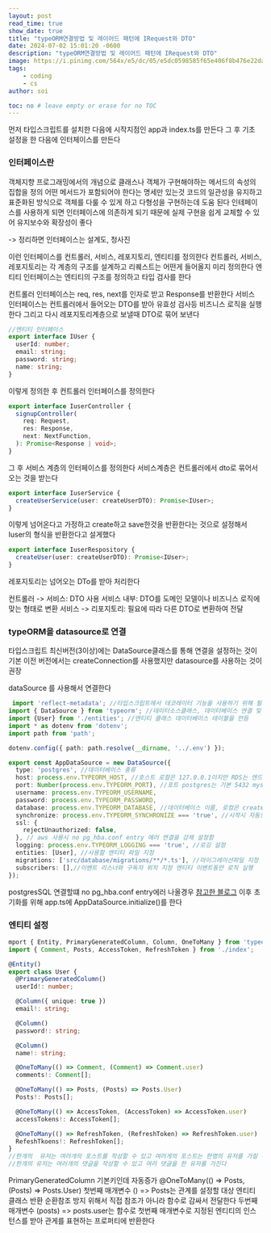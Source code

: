 ```yaml
---
layout: post
read_time: true
show_date: true
title: "typeORM연결방법 및 레이어드 패턴에 IRequest와 DTO"
date: 2024-07-02 15:01:20 -0600
description: "typeORM연결방법 및 레이어드 패턴에 IRequest와 DTO" 
image: https://i.pinimg.com/564x/e5/dc/05/e5dc0598585f65e406f8b476e22da6cc.jpg
tags: 
    - coding
    - cs
author: soi

toc: no # leave empty or erase for no TOC
---
```


먼저 타입스크립트를 설치한 다음에 시작지점인 app과 index.ts를 만든다 
그 후 기초 설정을 한 다음에 인터체이스를 만든다 
### 인터페이스란
객체지향 프로그래밍에서의 개념으로 클래스나 객체가 구현해야하는 메서드의 속성의 집합을 정의 
어떤 메서드가 포함되어야 한다는 명세만 있는것
코드의 일관성을 유지하고 표준화된 방식으로 객체를 다룰 수 있게 하고 다형성을 구현하는데 도움 된다 
인테페이스를 사용하게 되면 인터페이스에 의존하게 되기 때문에 실제 구현을 쉽게 교체할 수 있어 유지보수와 확장성이 좋다 

-> 정리하면 인터페이스는 설계도, 청사진

이런 인터페이스를 컨트롤러, 서비스, 레포지토리, 엔티티를 정의한다
컨트롤러, 서비스, 레포지토리는 각 계층의 구조를 설계하고 리퀘스트는 어떤게 들어올지 미리 정의한다 
엔티티 인터페이스는 엔티티의 구조를 정의하고 타입 검사를 한다  

컨트롤러 인터페이스는 req, res, next를 인자로 받고 Response를 반환한다 
서비스 인터페이스는 컨트롤러에서 들어오는 DTO를 받아  유효성 검사등 비즈니스 로직을 실행한다 
그리고 다시 레포지토리계층으로 보낼때 DTO로 묶어 보낸다 

```typescript
//엔티티 인터페이스 
export interface IUser {
  userId: number;
  email: string;
  password: string;
  name: string;
}
```
이렇게 정의한 후 컨트롤러 인터페이스를 정의한다 
```typescript
export interface IuserController {
  signupController(
    req: Request,
    res: Response,
    next: NextFunction,
  ): Promise<Response | void>;
}
```
그 후 서비스 계층의 인터페이스를 정의한다  서비스계층은 컨트롤러에서 dto로 묶어서 오는 것을 받는다 
``` typescript
export interface IuserService {
  createUserService(user: createUserDTO): Promise<IUser>;
}
```
이렇게 넘어온다고 가정하고 create하고 save한것을 반환한다는 것으로 설정해서  Iuser의 형식을 반환한다고 설게했다 

```typescript
export interface IuserRespository {
  createUser(user: createUserDTO): Promise<IUser>;
}
```
레포지토리는 넘어오는 DTo를 받아 처리한다 

컨트롤러 -> 서비스: DTO 사용
서비스 내부: DTO를 도메인 모델이나 비즈니스 로직에 맞는 형태로 변환
서비스 -> 리포지토리: 필요에 따라 다른 DTO로 변환하여 전달

### typeORM을 datasource로 연결
타입스크립트 최신버전(3이상)에는 DataSource클래스를 통해  연결을 설정하는 것이 기본
이전 버전에서는 createConnection를 사용했지만 datasource를 사용하는 것이 권장

dataSource 를 사용해서 연결한다
```typescript
 import 'reflect-metadata'; //타입스크립트에서 데코레이터 기능을 사용하기 위해 필요한 메타데이터 api라이브러리
import { DataSource } from 'typeorm'; //데이터소스클래스, 데이터베이스 연결 및 설정관리
import {User} from './entities'; //엔티티 클래스 데이터베이스 테이블을 만듬
import * as dotenv from 'dotenv';
import path from 'path';

dotenv.config({ path: path.resolve(__dirname, '../.env') });

export const AppDataSource = new DataSource({
  type: 'postgres', //데이터베이스 종류
  host: process.env.TYPEORM_HOST, //호스트 로컬은 127.0.0.1이지만 RDS는 엔드포인트
  port: Number(process.env.TYPEORM_PORT), //포트 postgres는 기본 5432 mysql 3306
  username: process.env.TYPEORM_USERNAME,
  password: process.env.TYPEORM_PASSWORD,
  database: process.env.TYPEORM_DATABASE, //데이터베이스 이름, 로컹은 create로 만들고 RDS는 vscode 연결하고 데이터베이스를 만든다 
  synchronize: process.env.TYPEORM_SYNCHRONIZE === 'true', //시작시 자동으로 스키마 동기화여부
  ssl: {
    rejectUnauthorized: false,
  }, // aws 사용시 no pg_hba.conf entry 에러 연결을 강제 설정함 
  logging: process.env.TYPEORM_LOGGING === 'true', //로깅 설정
  entities: [User], //사용할 엔티티 파일 지정
  migrations: ['src/database/migrations/**/*.ts'], //마이그레이션파일 지정 
  subscribers: [],//이벤트 리스너와 구독자 위치 지정 엔티티 이벤트동안 로직 실행
});
```
postgresSQL 연결할떄 no pg_hba.conf entry에러 나올경우 [참고한 블로그](https://velog.io/@bshunter/AWS-ec2-rds-no-pghba.conf-entry-%EC%97%90%EB%9F%AC)
이후 초기화를 위해 app.ts에 AppDataSource.initialize()를 한다 

### 엔티티 설정
```typescript
mport { Entity, PrimaryGeneratedColumn, Column, OneToMany } from 'typeorm';
import { Comment, Posts, AccessToken, RefreshToken } from './index';

@Entity()
export class User {
  @PrimaryGeneratedColumn()
  userId!: number;

  @Column({ unique: true })
  email!: string;

  @Column()
  password!: string;

  @Column()
  name!: string;

  @OneToMany(() => Comment, (Comment) => Comment.user)
  comments!: Comment[];

  @OneToMany(() => Posts, (Posts) => Posts.User)
  Posts!: Posts[];

  @OneToMany(() => AccessToken, (AccessToken) => AccessToken.user)
  accessTokens!: AccessToken[];

  @OneToMany(() => RefreshToken, (RefreshToken) => RefreshToken.user)
  RefeshTkoens!: RefreshToken[];
}
//한개의  유저는 여러개의 포스트를 작성할 수 있고 여러게의 포스트는 한명의 유저를 가질 수 있다
//한개의 유저는 여러개의 댓글을 작성할 수 있고 여러 댓글을 한 유저를 가진다
```
PrimaryGeneratedColumn 기본키인데 자동증가
 @OneToMany(() => Posts, (Posts) => Posts.User)
 첫번째 매개변수 () => Posts는 관계를 설정할 대상 엔티티 클래스 반환 순환참조 방지 위해서 직접 참조가 아니라 함수로 감싸서 전달한다
 두번째 매개변수 (posts) => posts.user는 함수로 첫번째 매개변수로 지정된 엔티티의 인스턴스를 받아 관게를 표현하는 프로퍼티에 반환한다 
